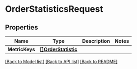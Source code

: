 # OrderStatisticsRequest

## Properties
Name | Type | Description | Notes
------------ | ------------- | ------------- | -------------
**MetricKeys** | [**[]OrderStatistic**](OrderStatistic.md) |  | 

[[Back to Model list]](../README.md#documentation-for-models) [[Back to API list]](../README.md#documentation-for-api-endpoints) [[Back to README]](../README.md)


